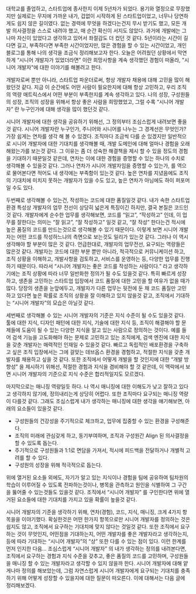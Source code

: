 
대학교를 졸업하고, 스타트업에 종사한지 이제 5년차가 되었다. 용기와 열정으로 무장했지만 실제로는 무지에 가까운 내가, 겁없이 시작하게 된 스타트업이었고, 너무나 당연하게도 쉽지 않은 길이였다. 없는 경력에 무엇을 하겠다는건지 무시 받기도 했고, 모든 개발 의사결정을 스스로 내려야 했고, 매 순간 확신이 서지도 않았다. 과거에 개발에는 그나마 자신이 있었다고 생각하고 있어서 좌절감도 더 컸던 것 같다. 5년이라는 시간이 길다면 길고, 부족하다면 부족한 시간이었지만, 많은 경험을 할 수 있는 시간이었고, 개인블로그를 통해 나의 생각을 조금식 정리해보고자 한다. 오늘은 어려웠던 상황에서 막연하게  “시니어 개발자가 있었더라면” 이란 희망사항을 계속 생각했던 경험이 떠올라, "시니어 개발자"에 대한 이야기를 해볼려고 한다.

개발자로써 뿐만 아니라, 스타트업 파운더로써, 항상 개발자 채용에 대해 고민을 많이 해왔던것 같다. 지금 이 순간에도 어떤 사람이 필요한지에 대해 항상 고민하고, 우리 조직의 역량 매트릭스에서 어떤 부분이 부족한지를 계속 생각하고 있다. 나의 성장, 구성원들의 성장, 조직의 성장을 위해서 항상 좋은 사람을 희망했었고, 그럴 수록 “시니어 개발자” 란 누구인가에 대해 생각을 많이 했던것 같다.

시니어 개발자에 대한 생각을 공유하기 위해선, 그 정의부터 조심스럽게 내려보면 좋을 것 같다. 시니어 개발자란 누구인가, 주니어와 시니어를 나누는 그 경계선은 무엇인가? 가장 쉽게는 연차를 생각 해 볼 수 있겠다. 조직마다 조금씩 다를 순 있겠지만 일반적으로 시니어 개발자에 대한 기대치를 생각해볼 때, 개발 도메인에 대해 얼마나 경험을 오래해왔는가를 보는것 같다. 그 이유는 좀 더 성숙한 해결책을 제시 할 수 있을 정도의 경험을 기대하기 때문일것 같은데, 연차는 이에 대한 경험을 증명할 수 있는 하나의 수치로 생각해볼 수 있을것 같다. 그러나 연차가 시니어 개발자임을 증명할 수 있는가, 를 역으로 물어본다면 적어도 내 생각에는 부족함이 있는것 같다. 높은 연차를 지녔음에도 조직의 기대치에 미치지 못하는 개발자가 있을 수도 있고, 높은 연차가 아님에도 하이 퍼포머일 수도 있다.

두번째로 생각해볼 수 있는건, 작성하는 코드에 대한 품질일것 같다. 내가 속한 스타트업 환경 특성상 개발자의 업무 전선이 상당히 넓은게 특징이긴 하지만, 결국 본질은 코드인것 같다. 개발자에게 순수한 업무를 생각해보면, 코드를 “읽고”, “작성하고” 인데, 이 업무를 잘한다는 의미는 “잘 읽고”, “잘 작성하고” 일것 같고, “잘 작성” 한다는건 적시에 높은 품질의 코드를 만드는것으로 생각해볼 수 있기 때문이다. 이렇게 보면 시니어 개발자는 어떤 코드를 작성하느냐의 측면으로 보는것도 일리가 있는것 같다. 그러나 이 역시 생각해야 할 부분이 많은 것 같다. 언급한대로, 개발자의 업무전선, 요구되는 역량들은 많은것 같다. 개발자는 코드에 대한 부분 뿐만 아니라, 적극적으로 커뮤니케이션 하고, 조직 상황을 이해하고, 개발사항을 검토하고, 서비스를 운영하는 등, 다양한 업무를 진행하기 때문이다. 따라서 “시니어 개발자는 좋은 코드를 작성하는 사람이다.” 라고 생각하기에는 조직 상황에 따라 너무 일반화한 정의가 될 수도 있을것 같다. 특히 빠르게 성장하고, 생존을 고민하는 스타트업 입장에서 코드 품질에 대한 고민을 할 여유가 없을 때가 많다. 당장의 생존을 눈앞에두고, 개발자가 다른 업무는 뒷전에 둔 채 코드 품질만 고민하고 있다면 높은 확률로 조직의 상황을 잘 이해하고 있지 않을것 같고, 조직에서 기대하는 “시니어 개발자”의 모습은 아닐것 같다.

세번째로 생각해볼 수 있는 시니어 개발자의 기준은 지식 수준이 될 수도 있을것 같다. 툴에 대한 지식, 디자인 패턴에 대한 지식, 기술에 대한 지식 등, 조직이 해결해야 할 문제들에 도움이 될 수 있는 다양한 지식을 알고 있는 사람으로 정의하는 것이다. 예를 들어 검색 기능을 고도화해야 하는 문제로 고민하고 있는 조직에게, 검색 엔진에 대한 지식을 갖춘 개발자는 매력적인 인재일 수 있을것 같다. 빠르고 독립적인 배포환경을 구축하고 싶은 조직 입장에서는 그에 걸맞는 데브옵스 환경을 경험하고, 적절한 지식을 갖춘 개발자를 채용하고 싶을 것 같다. 또한 조직에서 어떻게 개발을 할 것인지에 대한 “개발 방향성” 을 제시하기 위해선, 적절한 경험과 지식을 겸비해야 할 것 같은데, 이 맥락에서 보면 시니어 개발자의 기준으로 지식 수준은 합리적일지도 모르겠다.

마지막으로는 매니징 역량일듯 하다. 나 역시 매니징에 대한 이해도가 낮고 잘하고 있다고 생각하지 않기에, 정의내리는게 상당히 어렵다. 또한 조직마다 요구되는 매니징 역량이 다를것 같다. 그래도 조심스럽게 내가 생각하는 매니징에 대한 생각을 얘기해보면, 아래의 요소들이 있을것 같다.

-   구성원들의 건강성을 주기적으로 체크하고, 업무에 집중할 수 있는 환경을 구성해준다.
-   조직의 미래에 관심갖게 하고, 동기부여하며, 조직과 구성원간 Align 된 의사결정을 할 수 있도록 돕는다.
-   주기적으로 구성원들과 1:1로 면담을 가져서, 적시에 피드백을 전달하거나 개별적 고려를 할 수 있다.
-   구성원의 성장을 위해 적극적으로 돕는다.

위에 열거된 요소들 외에도, 자기가 알고 있는 지식이나 경험을 팀에 공유하여 팀차원의 학습이 이루어질 수 있도록 전파하는것이나, 병목을 관측하고 원인을 식별하여 그 구간을 뚫어줄 수 있는것들도 있을것 같다. 조직에서 “시니어 개발자” 를 구인한다면 위에 열거된 요소들에 대한 기대치를 가지고 있을 확률이 높을것 같다.

시니어 개발자의 기준을 생각하기 위해, 연차(경험), 코드, 지식, 매니징, 크게 4가지 항목을을 이야기했다. 확실한것은 어떤 한가지 항목으로만 시니어 개발자를 정의하는 것은 쉽지도 않고, 조직에서 요구하는 기대치에 맞지 않다는 것일것 같다. 또한 조직에서 요구하는 것이 무엇인지, 어떤점을 기대하는지, 어떤 개발자를 좋은 개발자라고 생각하는지, 등에 따라 기대하는 “시니어 개발자”의 “상” 또한 다를 수 있는 점이 있다. 이런 한계를 먼저 인지한 다음… 조심스럽게 “시니어 개발자” 의 내가 생각하는 정의를 내려본다면, 조직에서 요구하는 경험과 지식 수준을 갖추고, 좋은 품질의 코드를 고민하며, 구성원들을 매니징 할 수 있는 개발자라고 생각할 수 있지 않을까 한다. 시니어 개발자에 대해 얕게나마 정의를 해보았는데, 그럼 자연스럽게 시니어 개발자에게 요구되는 기대치를 충족하기 위해 어떻게 성장할 수 있을지에 대한 질문이 떠오른다. 이에 대해서는 다음 글에 정리해보겠다.